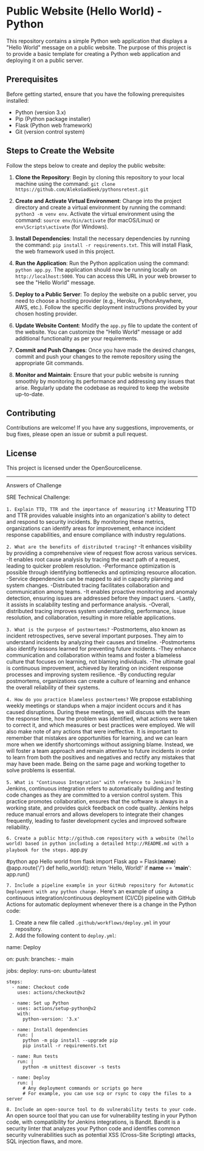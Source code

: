 # Public Website (Hello World) - Python

This repository contains a simple Python web application that displays a "Hello World" message on a public website. The purpose of this project is to provide a basic template for creating a Python web application and deploying it on a public server.

## Prerequisites

Before getting started, ensure that you have the following prerequisites installed:

- Python (version 3.x)
- Pip (Python package installer)
- Flask (Python web framework)
- Git (version control system)

## Steps to Create the Website

Follow the steps below to create and deploy the public website:

1. **Clone the Repository**: Begin by cloning this repository to your local machine using the command: `git clone https://github.com/AleksGadGeek/pythonsretest.git`

2. **Create and Activate Virtual Environment**: Change into the project directory and create a virtual environment by running the command: `python3 -m venv env`. Activate the virtual environment using the command: `source env/bin/activate` (for macOS/Linux) or `env\Scripts\activate` (for Windows).

3. **Install Dependencies**: Install the necessary dependencies by running the command: `pip install -r requirements.txt`. This will install Flask, the web framework used in this project.

4. **Run the Application**: Run the Python application using the command: `python app.py`. The application should now be running locally on `http://localhost:5000`. You can access this URL in your web browser to see the "Hello World" message.

5. **Deploy to a Public Server**: To deploy the website on a public server, you need to choose a hosting provider (e.g., Heroku, PythonAnywhere, AWS, etc.). Follow the specific deployment instructions provided by your chosen hosting provider.

6. **Update Website Content**: Modify the `app.py` file to update the content of the website. You can customize the "Hello World" message or add additional functionality as per your requirements.

7. **Commit and Push Changes**: Once you have made the desired changes, commit and push your changes to the remote repository using the appropriate Git commands.

8. **Monitor and Maintain**: Ensure that your public website is running smoothly by monitoring its performance and addressing any issues that arise. Regularly update the codebase as required to keep the website up-to-date.

## Contributing

Contributions are welcome! If you have any suggestions, improvements, or bug fixes, please open an issue or submit a pull request.

## License

This project is licensed under the OpenSourcelicense.

---

Answers of Challenge

SRE Technical Challenge: 

`1. Explain TTD, TTR and the importance of measuring it?`
Measuring TTD and TTR provides valuable insights into an organization's ability to detect and respond to security incidents. By monitoring these metrics, organizations can identify areas for improvement, enhance incident response capabilities, and ensure compliance with industry regulations.


`2. What are the benefits of distributed tracing?`
-It enhances visibility by providing a comprehensive view of request flow across various services. 
-It enables root cause analysis by tracing the exact path of a request, leading to quicker problem resolution. 
-Performance optimization is possible through identifying bottlenecks and optimizing resource allocation. 
-Service dependencies can be mapped to aid in capacity planning and system changes. 
-Distributed tracing facilitates collaboration and communication among teams. 
-It enables proactive monitoring and anomaly detection, ensuring issues are addressed before they impact users. 
-Lastly, it assists in scalability testing and performance analysis. 
-Overall, distributed tracing improves system understanding, performance, issue resolution, and collaboration, resulting in more reliable applications.

`3. What is the purpose of postmortems?`
-Postmortems, also known as incident retrospectives, serve several important purposes. They aim to understand incidents by analyzing their causes and timeline. 
-Postmortems also identify lessons learned for preventing future incidents. 
-They enhance communication and collaboration within teams and foster a blameless culture that focuses on learning, not blaming individuals. 
-The ultimate goal is continuous improvement, achieved by iterating on incident response processes and improving system resilience. 
-By conducting regular postmortems, organizations can create a culture of learning and enhance the overall reliability of their systems.

`4. How do you practice blameless postmortems?`
We propose establishing weekly meetings or standups when a major incident occurs and it has caused disruptions. During these meetings, we will discuss with the team the response time, how the problem was identified, what actions were taken to correct it, and which measures or best practices were employed. We will also make note of any actions that were ineffective. It is important to remember that mistakes are opportunities for learning, and we can learn more when we identify shortcomings without assigning blame. Instead, we will foster a team approach and remain attentive to future incidents in order to learn from both the positives and negatives and rectify any mistakes that may have been made. Being on the same page and working together to solve problems is essential.


`5. What is "Continuous Integration" with reference to Jenkins?`
In Jenkins, continuous integration refers to automatically building and testing code changes as they are committed to a version control system. This practice promotes collaboration, ensures that the software is always in a working state, and provides quick feedback on code quality. Jenkins helps reduce manual errors and allows developers to integrate their changes frequently, leading to faster development cycles and improved software reliability.


`6. Create a public http://github.com repository with a website (hello world) based in python including a detailed http://README.md with a playbook for the steps.`
app.py

#python app Hello world
from flask import Flask
app = Flask(__name__)
@app.route('/')
def hello_world():
    return 'Hello, World!'
if __name__ == '__main__':
    app.run()


`7. Include a pipeline example in your GitHub repository for Automatic Deployment with any python change.`
Here's an example of using a continuous integration/continuous deployment (CI/CD) pipeline with GitHub Actions for automatic deployment whenever there is a change in the Python code:

1. Create a new file called `.github/workflows/deploy.yml` in your repository.
2. Add the following content to `deploy.yml`:

name: Deploy

on:
  push:
    branches:
      - main

jobs:
  deploy:
    runs-on: ubuntu-latest

    steps:
      - name: Checkout code
        uses: actions/checkout@v2

      - name: Set up Python
        uses: actions/setup-python@v2
        with:
          python-version: '3.x'

      - name: Install dependencies
        run: |
          python -m pip install --upgrade pip
          pip install -r requirements.txt

      - name: Run tests
        run: |
          python -m unittest discover -s tests

      - name: Deploy
        run: |
          # Any deployment commands or scripts go here
          # For example, you can use scp or rsync to copy the files to a server


`8. Include an open-source tool to do vulnerability tests to your code.`
An open source tool that you can use for vulnerability testing in your Python code, with compatibility for Jenkins integrations, is Bandit.
Bandit is a security linter that analyzes your Python code and identifies common security vulnerabilities such as potential XSS (Cross-Site Scripting) attacks, SQL injection flaws, and more.
